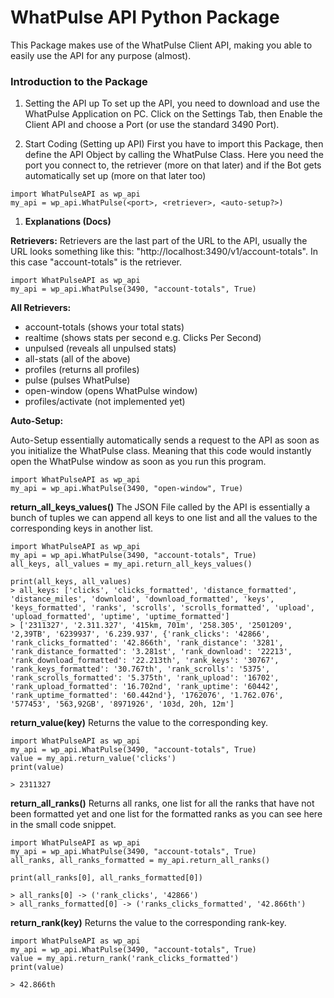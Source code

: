 ﻿# WhatPulse API Python Package
This Package makes use of the WhatPulse Client API, making you able to easily use the API for any purpose (almost).

### Introduction to the Package

1. Setting the API up
To set up the API, you need to download and use the WhatPulse Application on PC. 
Click on the Settings Tab, then Enable the Client API and choose a Port (or use the standard 3490 Port).

1. Start Coding (Setting up API)
First you have to import this Package, then define the API Object by calling the WhatPulse Class. Here you need the port you connect to, the retriever (more on that later) and if the Bot gets automatically set up (more on that later too)
```
import WhatPulseAPI as wp_api
my_api = wp_api.WhatPulse(<port>, <retriever>, <auto-setup?>)
```
1. **Explanations (Docs)**

**Retrievers:**
Retrievers are the last part of the URL to the API, usually the URL looks something like this: "http://localhost:3490/v1/account-totals". In this case "account-totals" is the retriever.
```
import WhatPulseAPI as wp_api
my_api = wp_api.WhatPulse(3490, "account-totals", True)
```
**All Retrievers:**
- account-totals (shows your total stats)
- realtime (shows stats per second e.g. Clicks Per Second)
- unpulsed (reveals all unpulsed stats)
- all-stats (all of the above)
- profiles (returns all profiles)
- pulse (pulses WhatPulse)
- open-window (opens WhatPulse window)
- profiles/activate (not implemented yet)

**Auto-Setup:**

Auto-Setup essentially automatically sends a request to the API as soon as you initialize the WhatPulse class. Meaning that this code would instantly open the WhatPulse window as soon as you run this program.
```
import WhatPulseAPI as wp_api
my_api = wp_api.WhatPulse(3490, "open-window", True)
```

**return_all_keys_values()**
The JSON File called by the API is essentially a bunch of tuples we can append all keys to one list and all the values to the corresponding keys in another list.
```
import WhatPulseAPI as wp_api
my_api = wp_api.WhatPulse(3490, "account-totals", True)
all_keys, all_values = my_api.return_all_keys_values()

print(all_keys, all_values)
> all_keys: ['clicks', 'clicks_formatted', 'distance_formatted', 'distance_miles', 'download', 'download_formatted', 'keys', 'keys_formatted', 'ranks', 'scrolls', 'scrolls_formatted', 'upload', 'upload_formatted', 'uptime', 'uptime_formatted']
> ['2311327', '2.311.327', '415km, 701m', '258.305', '2501209', '2,39TB', '6239937', '6.239.937', {'rank_clicks': '42866', 'rank_clicks_formatted': '42.866th', 'rank_distance': '3281', 'rank_distance_formatted': '3.281st', 'rank_download': '22213', 'rank_download_formatted': '22.213th', 'rank_keys': '30767', 'rank_keys_formatted': '30.767th', 'rank_scrolls': '5375', 'rank_scrolls_formatted': '5.375th', 'rank_upload': '16702', 'rank_upload_formatted': '16.702nd', 'rank_uptime': '60442', 'rank_uptime_formatted': '60.442nd'}, '1762076', '1.762.076', '577453', '563,92GB', '8971926', '103d, 20h, 12m']
```

**return_value(key)**
Returns the value to the corresponding key.

```
import WhatPulseAPI as wp_api 
my_api = wp_api.WhatPulse(3490, "account-totals", True) 
value = my_api.return_value('clicks')
print(value)

> 2311327
```

**return_all_ranks()** 
Returns all ranks, one list for all the ranks that have not been formatted yet and one list for the formatted ranks as you can see here in the small code snippet.
```
import WhatPulseAPI as wp_api 
my_api = wp_api.WhatPulse(3490, "account-totals", True) 
all_ranks, all_ranks_formatted = my_api.return_all_ranks()

print(all_ranks[0], all_ranks_formatted[0])

> all_ranks[0] -> ('rank_clicks', '42866')
> all_ranks_formatted[0] -> ('ranks_clicks_formatted', '42.866th')
```

**return_rank(key)**
Returns the value to the corresponding rank-key.
```
import WhatPulseAPI as wp_api 
my_api = wp_api.WhatPulse(3490, "account-totals", True) 
value = my_api.return_rank('rank_clicks_formatted')
print(value)

> 42.866th
```

